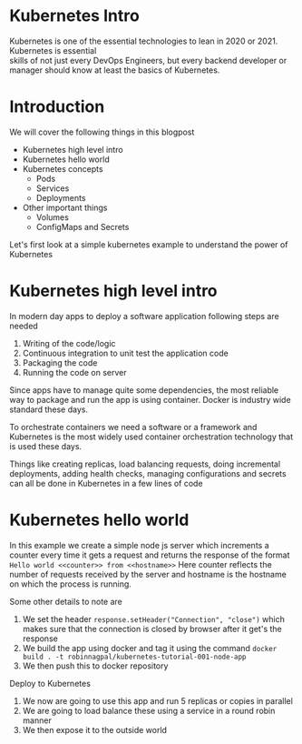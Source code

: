 # Kubernetes Intro
Kubernetes is one of the essential technologies to lean in 2020 or 2021. Kubernetes is essential   
skills of not just every DevOps Engineers, but every backend developer or manager 
should know at least the basics of Kubernetes.

# Introduction
We will cover the following things in this blogpost
* Kubernetes high level intro
* Kubernetes hello world
* Kubernetes concepts
    * Pods
    * Services
    * Deployments
* Other important things
    * Volumes
    * ConfigMaps and Secrets


Let's first look at a simple kubernetes example to understand the power of Kubernetes

# Kubernetes high level intro
In modern day apps to deploy a software application following steps are needed
1) Writing of the code/logic
2) Continuous integration to unit test the application code
3) Packaging the code
4) Running the code on server

Since apps have to manage quite some dependencies, the most reliable way to package and run the app 
is using container. Docker is industry wide standard these days.

To orchestrate containers we need a software or a framework and Kubernetes is the most widely used
container orchestration technology that is used these days.

Things like creating replicas, load balancing requests, doing incremental deployments, adding health checks,
managing configurations and secrets can all be done in Kubernetes in a few lines of code

# Kubernetes hello world
In this example we create a simple node js server which increments a counter 
every time it gets a request and returns the response of the format `Hello world <<counter>> from <<hostname>>`
Here counter reflects the number of requests received by the server and hostname is the hostname on which
the process is running. 

Some other details to note are
1. We set the header `response.setHeader("Connection", "close")` which makes sure that the connection 
is closed by browser after it get's the response
2. We build the app using docker and tag it using the command `docker build . -t robinnagpal/kubernetes-tutorial-001-node-app`
3. We then push this to docker repository

Deploy to Kubernetes
1. We now are going to use this app and run 5 replicas or copies in parallel
2. We are going to load balance these using a service in a round robin manner
3. We then expose it to the outside world
